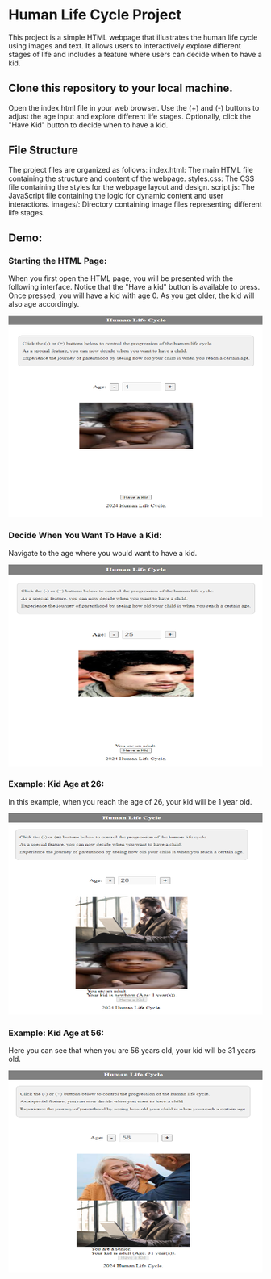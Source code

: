 # Human Life Cycle Project
This project is a simple HTML webpage that illustrates the human life cycle using images and text. It allows users to interactively explore different stages of life and includes a feature where users can decide when to have a kid.

## Clone this repository to your local machine.
Open the index.html file in your web browser.
Use the (+) and (-) buttons to adjust the age input and explore different life stages.
Optionally, click the "Have Kid" button to decide when to have a kid.



## File Structure

The project files are organized as follows:
index.html: The main HTML file containing the structure and content of the webpage.
styles.css: The CSS file containing the styles for the webpage layout and design.
script.js: The JavaScript file containing the logic for dynamic content and user interactions.
images/: Directory containing image files representing different life stages.

## Demo:

### Starting the HTML Page:
When you first open the HTML page, you will be presented with the following interface. Notice that the "Have a kid" button is available to press. Once pressed, you will have a kid with age 0. As you get older, the kid will also age accordingly.

<img src="https://github.com/MGWilllin/public_Human_Life_HTML_CSS_JAVASCRIPT/raw/eabea60635c6815f9650d27a9c6e7cb268b72260/Demo/presentationPage.PNG" alt="Presentation Page" width="600" height="400">

### Decide When You Want To Have a Kid:
Navigate to the age where you would want to have a kid.

<img src="https://github.com/MGWilllin/public_Human_Life_HTML_CSS_JAVASCRIPT/raw/eabea60635c6815f9650d27a9c6e7cb268b72260/Demo/AgeForKid.PNG" alt="AgeForKid Page" width="600" height="400">

### Example: Kid Age at 26:
In this example, when you reach the age of 26, your kid will be 1 year old.

<img src="https://github.com/MGWilllin/public_Human_Life_HTML_CSS_JAVASCRIPT/raw/eabea60635c6815f9650d27a9c6e7cb268b72260/Demo/kidAge.PNG" alt="kidAge Page" width="600" height="400">

### Example: Kid Age at 56:
Here you can see that when you are 56 years old, your kid will be 31 years old.

<img src="https://github.com/MGWilllin/public_Human_Life_HTML_CSS_JAVASCRIPT/raw/eabea60635c6815f9650d27a9c6e7cb268b72260/Demo/kidAge2.PNG" alt="kidAge2 Page" width="600" height="400">
